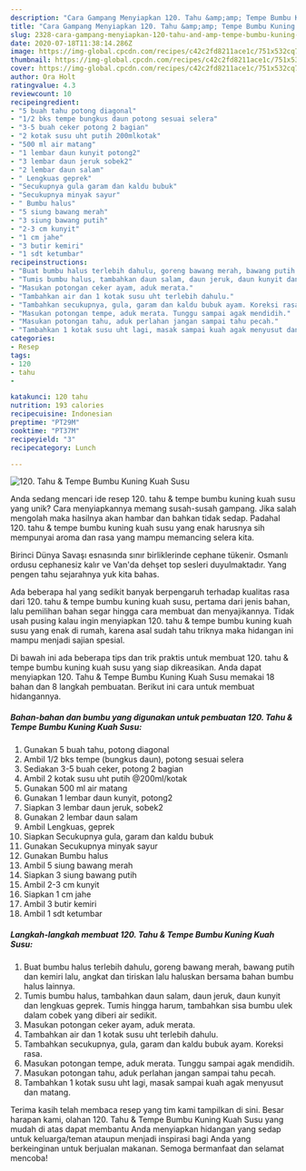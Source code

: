 ```yaml
---
description: "Cara Gampang Menyiapkan 120. Tahu &amp;amp; Tempe Bumbu Kuning Kuah Susu, Lezat"
title: "Cara Gampang Menyiapkan 120. Tahu &amp;amp; Tempe Bumbu Kuning Kuah Susu, Lezat"
slug: 2328-cara-gampang-menyiapkan-120-tahu-and-amp-tempe-bumbu-kuning-kuah-susu-lezat
date: 2020-07-18T11:38:14.286Z
image: https://img-global.cpcdn.com/recipes/c42c2fd8211ace1c/751x532cq70/120-tahu-tempe-bumbu-kuning-kuah-susu-foto-resep-utama.jpg
thumbnail: https://img-global.cpcdn.com/recipes/c42c2fd8211ace1c/751x532cq70/120-tahu-tempe-bumbu-kuning-kuah-susu-foto-resep-utama.jpg
cover: https://img-global.cpcdn.com/recipes/c42c2fd8211ace1c/751x532cq70/120-tahu-tempe-bumbu-kuning-kuah-susu-foto-resep-utama.jpg
author: Ora Holt
ratingvalue: 4.3
reviewcount: 10
recipeingredient:
- "5 buah tahu potong diagonal"
- "1/2 bks tempe bungkus daun potong sesuai selera"
- "3-5 buah ceker potong 2 bagian"
- "2 kotak susu uht putih 200mlkotak"
- "500 ml air matang"
- "1 lembar daun kunyit potong2"
- "3 lembar daun jeruk sobek2"
- "2 lembar daun salam"
- " Lengkuas geprek"
- "Secukupnya gula garam dan kaldu bubuk"
- "Secukupnya minyak sayur"
- " Bumbu halus"
- "5 siung bawang merah"
- "3 siung bawang putih"
- "2-3 cm kunyit"
- "1 cm jahe"
- "3 butir kemiri"
- "1 sdt ketumbar"
recipeinstructions:
- "Buat bumbu halus terlebih dahulu, goreng bawang merah, bawang putih dan kemiri lalu, angkat dan tiriskan lalu haluskan bersama bahan bumbu halus lainnya."
- "Tumis bumbu halus, tambahkan daun salam, daun jeruk, daun kunyit dan lengkuas geprek. Tumis hingga harum, tambahkan sisa bumbu ulek dalam cobek yang diberi air sedikit."
- "Masukan potongan ceker ayam, aduk merata."
- "Tambahkan air dan 1 kotak susu uht terlebih dahulu."
- "Tambahkan secukupnya, gula, garam dan kaldu bubuk ayam. Koreksi rasa."
- "Masukan potongan tempe, aduk merata. Tunggu sampai agak mendidih."
- "Masukan potongan tahu, aduk perlahan jangan sampai tahu pecah."
- "Tambahkan 1 kotak susu uht lagi, masak sampai kuah agak menyusut dan matang."
categories:
- Resep
tags:
- 120
- tahu
- 

katakunci: 120 tahu  
nutrition: 193 calories
recipecuisine: Indonesian
preptime: "PT29M"
cooktime: "PT37M"
recipeyield: "3"
recipecategory: Lunch

---
```



![120. Tahu &amp; Tempe Bumbu Kuning Kuah Susu](https://img-global.cpcdn.com/recipes/c42c2fd8211ace1c/751x532cq70/120-tahu-tempe-bumbu-kuning-kuah-susu-foto-resep-utama.jpg)

Anda sedang mencari ide resep 120. tahu &amp; tempe bumbu kuning kuah susu yang unik? Cara menyiapkannya memang susah-susah gampang. Jika salah mengolah maka hasilnya akan hambar dan bahkan tidak sedap. Padahal 120. tahu &amp; tempe bumbu kuning kuah susu yang enak harusnya sih mempunyai aroma dan rasa yang mampu memancing selera kita.

Birinci Dünya Savaşı esnasında sınır birliklerinde cephane tükenir. Osmanlı ordusu cephanesiz kalır ve Van&#39;da dehşet top sesleri duyulmaktadır. Yang pengen tahu sejarahnya yuk kita bahas.

Ada beberapa hal yang sedikit banyak berpengaruh terhadap kualitas rasa dari 120. tahu &amp; tempe bumbu kuning kuah susu, pertama dari jenis bahan, lalu pemilihan bahan segar hingga cara membuat dan menyajikannya. Tidak usah pusing kalau ingin menyiapkan 120. tahu &amp; tempe bumbu kuning kuah susu yang enak di rumah, karena asal sudah tahu triknya maka hidangan ini mampu menjadi sajian spesial.


Di bawah ini ada beberapa tips dan trik praktis untuk membuat 120. tahu &amp; tempe bumbu kuning kuah susu yang siap dikreasikan. Anda dapat menyiapkan 120. Tahu &amp; Tempe Bumbu Kuning Kuah Susu memakai 18 bahan dan 8 langkah pembuatan. Berikut ini cara untuk membuat hidangannya.

<!--inarticleads1-->

##### Bahan-bahan dan bumbu yang digunakan untuk pembuatan 120. Tahu &amp; Tempe Bumbu Kuning Kuah Susu:

1. Gunakan 5 buah tahu, potong diagonal
1. Ambil 1/2 bks tempe (bungkus daun), potong sesuai selera
1. Sediakan 3-5 buah ceker, potong 2 bagian
1. Ambil 2 kotak susu uht putih @200ml/kotak
1. Gunakan 500 ml air matang
1. Gunakan 1 lembar daun kunyit, potong2
1. Siapkan 3 lembar daun jeruk, sobek2
1. Gunakan 2 lembar daun salam
1. Ambil  Lengkuas, geprek
1. Siapkan Secukupnya gula, garam dan kaldu bubuk
1. Gunakan Secukupnya minyak sayur
1. Gunakan  Bumbu halus
1. Ambil 5 siung bawang merah
1. Siapkan 3 siung bawang putih
1. Ambil 2-3 cm kunyit
1. Siapkan 1 cm jahe
1. Ambil 3 butir kemiri
1. Ambil 1 sdt ketumbar




<!--inarticleads2-->

##### Langkah-langkah membuat 120. Tahu &amp; Tempe Bumbu Kuning Kuah Susu:

1. Buat bumbu halus terlebih dahulu, goreng bawang merah, bawang putih dan kemiri lalu, angkat dan tiriskan lalu haluskan bersama bahan bumbu halus lainnya.
1. Tumis bumbu halus, tambahkan daun salam, daun jeruk, daun kunyit dan lengkuas geprek. Tumis hingga harum, tambahkan sisa bumbu ulek dalam cobek yang diberi air sedikit.
1. Masukan potongan ceker ayam, aduk merata.
1. Tambahkan air dan 1 kotak susu uht terlebih dahulu.
1. Tambahkan secukupnya, gula, garam dan kaldu bubuk ayam. Koreksi rasa.
1. Masukan potongan tempe, aduk merata. Tunggu sampai agak mendidih.
1. Masukan potongan tahu, aduk perlahan jangan sampai tahu pecah.
1. Tambahkan 1 kotak susu uht lagi, masak sampai kuah agak menyusut dan matang.




Terima kasih telah membaca resep yang tim kami tampilkan di sini. Besar harapan kami, olahan 120. Tahu &amp; Tempe Bumbu Kuning Kuah Susu yang mudah di atas dapat membantu Anda menyiapkan hidangan yang sedap untuk keluarga/teman ataupun menjadi inspirasi bagi Anda yang berkeinginan untuk berjualan makanan. Semoga bermanfaat dan selamat mencoba!
